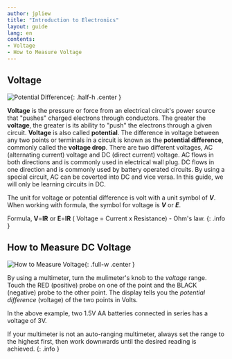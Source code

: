 ```yaml
---
author: jpliew
title: "Introduction to Electronics"
layout: guide
lang: en
contents:
- Voltage
- How to Measure Voltage
---
```


## Voltage

![Potential Difference](img/potential_difference.svg){: .half-h .center }

**Voltage** is the pressure or force from an electrical circuit's power source that "pushes" charged electrons through conductors. The greater the **voltage**, the greater is its ability to "push" the electrons through a given circuit. **Voltage** is also called **potential**. The difference in voltage between any two points or terminals in a circuit is known as the **potential difference**, commonly called the **voltage drop**. There are two different voltages, AC (alternating current) voltage and DC (direct current) voltage. AC flows in both directions and is commonly used in electrical wall plug. DC flows in one direction and is commonly used by battery operated circuits. By using a special circuit, AC can be coverted into DC and vice versa. In this guide, we will only be learning circuits in DC.

The unit for voltage or potential difference is volt with a unit symbol of ***V***. When working with formula, the symbol for voltage is ***V*** or ***E***.

Formula, **V**=**IR** or **E**=**IR** ( Voltage = Current x Resistance) -  Ohm's law.
{: .info }


## How to Measure DC Voltage

![How to Measure Voltage](img/measure_voltage.svg){: .full-w .center }

By using a multimeter, turn the mulimeter's knob to the *voltage* range. Touch the RED (positive) probe on one of the point and the BLACK (negative) probe to the other point. The display tells you the *potential difference* (voltage) of the two points in Volts.

In the above example, two 1.5V AA batteries connected in series has a voltage of 3V.

If your multimeter is not an auto-ranging multimeter, always set the range to the highest first, then work downwards until the desired reading is achieved.
{: .info }

